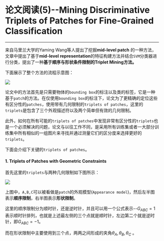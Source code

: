 # 论文阅读(5)--Mining Discriminative Triplets of Patches for Fine-Grained Classification

------
来自马里兰大学的Yaming Wang等人提出了挖掘**mid-level patch** 的一种方法，文章中提出了基于**mid-level representation**的特征构建方法并结合`SVM`分类器进行分类，提出了一种**基于顺序与形状条件限制的Triplet Mining方法。**

下面展示了整个方法的流程示意图：

![](http://img.blog.csdn.net/20161014194019172)

论文中的方法首先是只需要物体的`bounding box`的标注以及类的标签，它是一种基于`patch`的方法。在仅使用`bounding box`的标注下，论文为了更精确的定位这些有区分性的`patches`，使用带有几何限制的`triplets of patches`，这里的`triplets`是包含了三个外观描述符以及两个简单但有效的几何限制。

此外，如何在所有可能的`triplets of patches`中发现非常有区分性的`triplets`也是一个必须解决的问题，论文与以往工作不同，是采用所有训练集或者一大部分训练集中所有相似的一组图片来寻找并通过测量它们的区分度来选择更好的`triplets`。

下面会介绍下关键的`triplets of patches`。

#### 1. Triplets of Patches with Geometric Constraints 

首先这里的`triplets`与两种几何限制如下图所示：

![](http://img.blog.csdn.net/20161014195845758)

上图中，`A,B,C`可以被看做是`patch`的外观模型(`Appearance model`)，然后左半图表示**顺序限制**，右半图表示**形状限制**。

这里的顺序限制分为顺时针，还是逆时针，并且可以用一个公式表示--$G_{ABC}=1$表示顺时针排列，也就是上述最左侧的三个点就是顺时针，左边第二个就是逆时针，即$G_{ABC}=-1$。

而在形状限制中主要使用到三个点，两两之间形成的夹角$\theta_A,\theta_B,\theta_C$ 。












